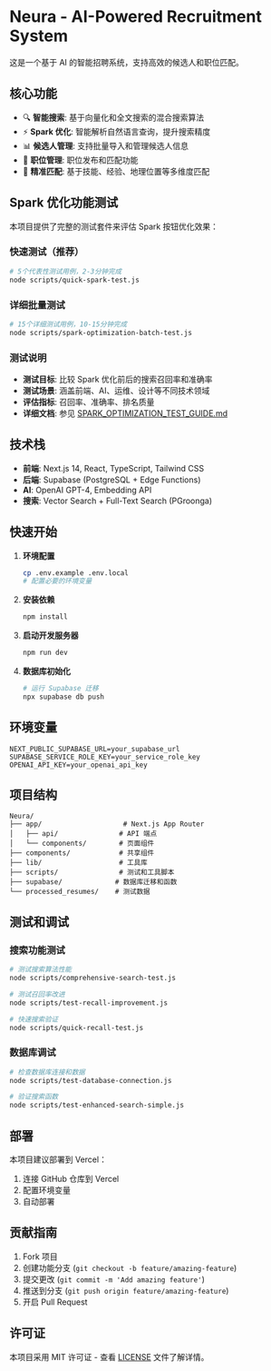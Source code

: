 # Neura - AI-Powered Recruitment System

这是一个基于 AI 的智能招聘系统，支持高效的候选人和职位匹配。

## 核心功能

- 🔍 **智能搜索**: 基于向量化和全文搜索的混合搜索算法
- ⚡ **Spark 优化**: 智能解析自然语言查询，提升搜索精度
- 📊 **候选人管理**: 支持批量导入和管理候选人信息
- 💼 **职位管理**: 职位发布和匹配功能
- 🎯 **精准匹配**: 基于技能、经验、地理位置等多维度匹配

## Spark 优化功能测试

本项目提供了完整的测试套件来评估 Spark 按钮优化效果：

### 快速测试（推荐）
```bash
# 5个代表性测试用例，2-3分钟完成
node scripts/quick-spark-test.js
```

### 详细批量测试
```bash
# 15个详细测试用例，10-15分钟完成
node scripts/spark-optimization-batch-test.js
```

### 测试说明
- **测试目标**: 比较 Spark 优化前后的搜索召回率和准确率
- **测试场景**: 涵盖前端、AI、运维、设计等不同技术领域
- **评估指标**: 召回率、准确率、排名质量
- **详细文档**: 参见 [SPARK_OPTIMIZATION_TEST_GUIDE.md](SPARK_OPTIMIZATION_TEST_GUIDE.md)

## 技术栈

- **前端**: Next.js 14, React, TypeScript, Tailwind CSS
- **后端**: Supabase (PostgreSQL + Edge Functions)
- **AI**: OpenAI GPT-4, Embedding API
- **搜索**: Vector Search + Full-Text Search (PGroonga)

## 快速开始

1. **环境配置**
   ```bash
   cp .env.example .env.local
   # 配置必要的环境变量
   ```

2. **安装依赖**
   ```bash
   npm install
   ```

3. **启动开发服务器**
   ```bash
   npm run dev
   ```

4. **数据库初始化**
   ```bash
   # 运行 Supabase 迁移
   npx supabase db push
   ```

## 环境变量

```
NEXT_PUBLIC_SUPABASE_URL=your_supabase_url
SUPABASE_SERVICE_ROLE_KEY=your_service_role_key
OPENAI_API_KEY=your_openai_api_key
```

## 项目结构

```
Neura/
├── app/                    # Next.js App Router
│   ├── api/               # API 端点
│   └── components/        # 页面组件
├── components/            # 共享组件
├── lib/                   # 工具库
├── scripts/               # 测试和工具脚本
├── supabase/             # 数据库迁移和函数
└── processed_resumes/    # 测试数据
```

## 测试和调试

### 搜索功能测试
```bash
# 测试搜索算法性能
node scripts/comprehensive-search-test.js

# 测试召回率改进
node scripts/test-recall-improvement.js

# 快速搜索验证
node scripts/quick-recall-test.js
```

### 数据库调试
```bash
# 检查数据库连接和数据
node scripts/test-database-connection.js

# 验证搜索函数
node scripts/test-enhanced-search-simple.js
```

## 部署

本项目建议部署到 Vercel：

1. 连接 GitHub 仓库到 Vercel
2. 配置环境变量
3. 自动部署

## 贡献指南

1. Fork 项目
2. 创建功能分支 (`git checkout -b feature/amazing-feature`)
3. 提交更改 (`git commit -m 'Add amazing feature'`)
4. 推送到分支 (`git push origin feature/amazing-feature`)
5. 开启 Pull Request

## 许可证

本项目采用 MIT 许可证 - 查看 [LICENSE](LICENSE) 文件了解详情。
